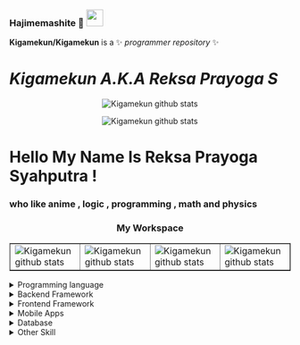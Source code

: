 ### Hajimemashite :fox_face: <img src="https://raw.githubusercontent.com/MartinHeinz/MartinHeinz/master/wave.gif" width="30px">
**Kigamekun/Kigamekun** is a ✨ _programmer repository_ ✨  


<ceenter>

# **_Kigamekun A.K.A Reksa Prayoga S_**
</center>
 
 <p align="center">


  <img src="https://github-readme-stats.vercel.app/api?username=Kigamekun&show_icons=true&theme=tokyonight" alt="Kigamekun github stats">
  

</p>

 
 <p align="center">

 <img src="https://github-readme-stats.vercel.app/api/top-langs/?username=Kigamekun&theme=tokyonight" alt="Kigamekun github stats">


</p>



# Hello My Name Is Reksa Prayoga Syahputra !
### who like anime , logic , programming , math and physics

<div align="center">
<h3 align="center">My Workspace</h3>
<table align="center" border="none">
 <tr>
  <td>
 <img src="https://img.shields.io/badge/Ubuntu-E95420?style=for-the-badge&logo=ubuntu&logoColor=white" alt="Kigamekun github stats">
   </td>
    <td>
 <img src="https://img.shields.io/badge/AMD-Ryzen_3_3250U-ED1C24?style=for-the-badge&logo=amd&logoColor=white" alt="Kigamekun github stats">
     </td>
      <td>
 <img src="https://img.shields.io/badge/linux-ACER_Aspire_3-0078D6?style=for-the-badge&logo=linux&logoColor=white" alt="Kigamekun github stats">
      </td>
       <td>
 <img src="https://img.shields.io/badge/AMD-Radeon_Vega_7-ED1C24?style=for-the-badge&logo=amd&logoColor=white" alt="Kigamekun github stats">
        </td>
</tr>
</table>
</div>

<details>
 
<summary>Programming language</summary>

> ![image](https://img.shields.io/badge/Python-3776AB?style=for-the-badge&logo=python&logoColor=white)

> ![image](https://img.shields.io/badge/PHP-777BB4?style=for-the-badge&logo=php&logoColor=white)

> ![image](https://img.shields.io/badge/JavaScript-323330?style=for-the-badge&logo=javascript&logoColor=F7DF1E)

> ![image](https://img.shields.io/badge/Java-ED8B00?style=for-the-badge&logo=java&logoColor=white)

> ![image](https://img.shields.io/badge/C%2B%2B-00599C?style=for-the-badge&logo=c%2B%2B&logoColor=white)

> ![image](https://img.shields.io/badge/C%23-239120?style=for-the-badge&logo=c-sharp&logoColor=white)

> ![image](https://img.shields.io/badge/C-00599C?style=for-the-badge&logo=c&logoColor=white)

> ![image](https://img.shields.io/badge/Dart-0175C2?style=for-the-badge&logo=dart&logoColor=white)

</details>


<details>

<summary>Backend Framework</summary>

> ![image](https://img.shields.io/badge/Django-092E20?style=for-the-badge&logo=django&logoColor=white)

> ![image](https://img.shields.io/badge/Laravel-FF2D20?style=for-the-badge&logo=laravel&logoColor=white)

> ![image](https://img.shields.io/badge/Flask-000000?style=for-the-badge&logo=flask&logoColor=white)

> ![image](https://img.shields.io/badge/Codeigniter-EF4223?style=for-the-badge&logo=codeigniter&logoColor=white)

</details>


<details>

<summary>Frontend Framework</summary>

> ![image](https://img.shields.io/badge/Tailwind_CSS-38B2AC?style=for-the-badge&logo=tailwind-css&logoColor=white)


> ![image](https://img.shields.io/badge/Bootstrap-563D7C?style=for-the-badge&logo=bootstrap&logoColor=white)


</details>


<details>

<summary>Mobile Apps</summary>

> ![image](https://img.shields.io/badge/Flutter-02569B?style=for-the-badge&logo=flutter&logoColor=white)


</details>




<details>

<summary>Database</summary>

> ![image](https://img.shields.io/badge/MySQL-00000F?style=for-the-badge&logo=mysql&logoColor=white)

> ![image](https://img.shields.io/badge/SQLite-07405E?style=for-the-badge&logo=sqlite&logoColor=white)

</details>

<details>

<summary>Other Skill</summary>

> ![image](https://img.shields.io/badge/HTML-239120?style=for-the-badge&logo=html5&logoColor=white)

> ![image](https://img.shields.io/badge/HTML5-E34F26?style=for-the-badge&logo=html5&logoColor=white)

> ![image](https://img.shields.io/badge/CSS-239120?&style=for-the-badge&logo=css3&logoColor=white)

> ![image](https://img.shields.io/badge/CSS3-1572B6?style=for-the-badge&logo=css3&logoColor=white)

> ![image](https://img.shields.io/badge/Unity-100000?style=for-the-badge&logo=unity&logoColor=white)

> ![image](https://img.shields.io/badge/Amazon_AWS-232F3E?style=for-the-badge&logo=amazon-aws&logoColor=white)

> ![image](https://img.shields.io/badge/Git-F05032?style=for-the-badge&logo=git&logoColor=white)

> ![image](https://img.shields.io/badge/Microsoft_Office-D83B01?style=for-the-badge&logo=microsoft-office&logoColor=white)

</details>

